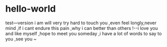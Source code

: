 # hello-world
test—version
i am will very try hard to touch you ,even feel longly,never mind ,if i cant endure this pain ,why i can better than others !--i love you  and like myself ,hope to meet you someday ,i have a lot of words to say to you ,see you ~
